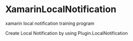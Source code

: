 # XamarinLocalNotification
xamarin local notification training program

Create Local Notification by using Plugin.LocalNotification
